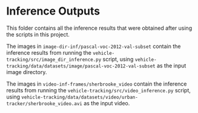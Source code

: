 # Inference Outputs
This folder contains all the inference results that were obtained after using the scripts in this project.

The images in `image-dir-inf/pascal-voc-2012-val-subset` contain the inference results from running the `vehicle-tracking/src/image_dir_inference.py` script, using `vehicle-tracking/data/datasets/image/pascal-voc-2012-val-subset` as the input image directory.

The images in `video-inf-frames/sherbrooke_video` contain the inference results from running the `vehicle-tracking/src/video_inference.py` script, using `vehicle-tracking/data/datasets/video/urban-tracker/sherbrooke_video.avi` as the input video.

